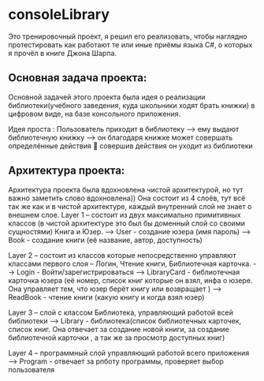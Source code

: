 # consoleLibrary
Это тренировочный проект, я решил его реализовать, чтобы наглядно протестировать как работают те или иные приёмы языка C#, о которых я прочёл в книге Джона Шарпа.  

## Основная задача проекта:
Основной задачей этого проекта была идея о реализации библиотеки(учебного заведения, куда школьники ходят брать книжки) в цифровом виде, на базе консольного приложения. 

Идея проста : 
Пользователь приходит в библиотеку –> ему выдают библиотечную книжку --> он благодаря книжке может совершать определённые действия  совершив действия он уходит из библиотеки

## Архитектура проекта:
Архитектура проекта была вдохновлена чистой архитектурой, но тут важно заметить слово вдохновлена)) Она состоит из 4 слоёв, тут всё так же как и в чистой архитектуре, каждый внутренний слой не знает о внешнем слое. 
Layer 1 – состоит из двух максимально примитивных классов (в чистой архитектуре это был бы доменный слой со своими сущностями) Книга и Юзер.
    --> User - создание юзера (имя пароль)
    --> Book - создание книги (её название, автор, доступность)
    
Layer 2 – состоит из классов которые непосредственно управляют классами первого слоя – Логин, Чтение книги, Библиотечная карточка.
    --> Login - Войти/зарегистрироваться
    --> LibraryСard - библиотечная карточка юзера (её номер, список книг которые он взял, инфа о юзере. Она управляет тем, что юзер берёт книгу или возвращает )
    --> ReadBook - чтение книги (какую книгу и когда взял юзер)
    
Layer 3 – слой с классом Библиотека, управляющий работой всей библиотеки
   --> Library - библиотека(список библиотечных карточек, список книг. Она отвечает за создание новой книги, за создание библиотечной карточки , а так же за просмотр доступных книг)
   
Layer 4 – программный слой управляющий работой всего приложения   
    --> Program - отвечает за рпботу программы, проверяет выбор пользователя



